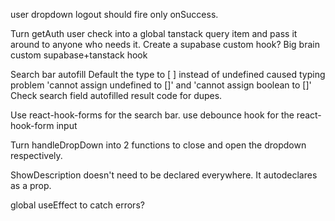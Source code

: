 user dropdown logout should fire only onSuccess.


Turn getAuth user check into a global tanstack query item and pass it around to anyone who needs it.
Create a supabase custom hook?
Big brain custom supabase+tanstack hook



Search bar autofill  Default the type to [ ] instead of undefined caused typing problem 'cannot assign undefined to []' and 'cannot assign boolean to []'
Check search field autofilled result code for dupes.

Use react-hook-forms for the search bar.
use debounce hook for the react-hook-form input


Turn handleDropDown into 2 functions to close and open the dropdown respectively.

ShowDescription doesn't need to be declared everywhere. It autodeclares as a prop.

global useEffect to catch errors?
